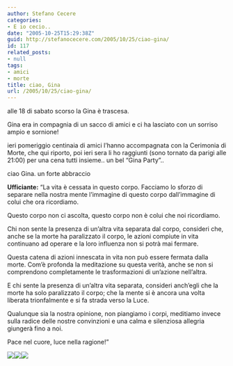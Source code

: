 ```yaml
---
author: Stefano Cecere
categories:
- E io cecio..
date: "2005-10-25T15:29:38Z"
guid: http://stefanocecere.com/2005/10/25/ciao-gina/
id: 117
related_posts:
- null
tags:
- amici
- morte
title: ciao, Gina
url: /2005/10/25/ciao-gina/
---
```


<img src='/wp-content/gina_party_cena.jpg' alt='' align='left' />alle 18 di sabato scorso la Gina è trascesa.
  
Gina era in compagnia di un sacco di amici e ci ha lasciato con un sorriso ampio e sornione!
  
ieri pomeriggio centinaia di amici l&#8217;hanno accompagnata con la Cerimonia di Morte, che qui riporto, poi ieri sera li ho raggiunti (sono tornato da parigi alle 21:00) per una cena tutti insieme.. un bel &#8220;Gina Party&#8221;..
  
ciao Gina. un forte abbraccio

**Ufficiante:** &#8220;La vita è cessata in questo corpo. Facciamo lo sforzo di separare nella nostra mente l’immagine di questo corpo dall’immagine di colui che ora ricordiamo.

Questo corpo non ci ascolta, questo corpo non è colui che noi ricordiamo.

Chi non sente la presenza di un’altra vita separata dal corpo, consideri che, anche se la morte ha paralizzato il corpo, le azioni compiute in vita continuano ad operare e la loro influenza non si potrà mai fermare.

Questa catena di azioni innescata in vita non può essere fermata dalla morte. Com’è profonda la meditazione su questa verità, anche se non si comprendono completamente le trasformazioni di un’azione nell’altra.

E chi sente la presenza di un’altra vita separata, consideri anch’egli che la morte ha solo paralizzato il corpo; che la mente si è ancora una volta liberata trionfalmente e si fa strada verso la Luce.

Qualunque sia la nostra opinione, non piangiamo i corpi, meditiamo invece sulla radice delle nostre convinzioni e una calma e silenziosa allegria giungerà fino a noi.

Pace nel cuore, luce nella ragione!&#8221;

![](/wp-content/img_0116.jpg)![](/wp-content/img_0111.jpg)![](/wp-content/img_0112.jpg)